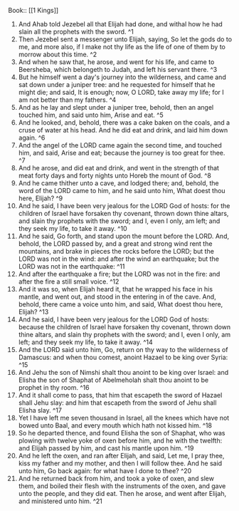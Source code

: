  Book:: [[1 Kings]]
 1. And Ahab told Jezebel all that Elijah had done, and withal how he had slain all the prophets with the sword. ^1
 2. Then Jezebel sent a messenger unto Elijah, saying, So let the gods do to me, and more also, if I make not thy life as the life of one of them by to morrow about this time. ^2
 3. And when he saw that, he arose, and went for his life, and came to Beersheba, which belongeth to Judah, and left his servant there. ^3
 4. But he himself went a day's journey into the wilderness, and came and sat down under a juniper tree: and he requested for himself that he might die; and said, It is enough; now, O LORD, take away my life; for I am not better than my fathers. ^4
 5. And as he lay and slept under a juniper tree, behold, then an angel touched him, and said unto him, Arise and eat. ^5
 6. And he looked, and, behold, there was a cake baken on the coals, and a cruse of water at his head. And he did eat and drink, and laid him down again. ^6
 7. And the angel of the LORD came again the second time, and touched him, and said, Arise and eat; because the journey is too great for thee. ^7
 8. And he arose, and did eat and drink, and went in the strength of that meat forty days and forty nights unto Horeb the mount of God. ^8
 9. And he came thither unto a cave, and lodged there; and, behold, the word of the LORD came to him, and he said unto him, What doest thou here, Elijah? ^9
 10. And he said, I have been very jealous for the LORD God of hosts: for the children of Israel have forsaken thy covenant, thrown down thine altars, and slain thy prophets with the sword; and I, even I only, am left; and they seek my life, to take it away. ^10
 11. And he said, Go forth, and stand upon the mount before the LORD. And, behold, the LORD passed by, and a great and strong wind rent the mountains, and brake in pieces the rocks before the LORD; but the LORD was not in the wind: and after the wind an earthquake; but the LORD was not in the earthquake: ^11
 12. And after the earthquake a fire; but the LORD was not in the fire: and after the fire a still small voice. ^12
 13. And it was so, when Elijah heard it, that he wrapped his face in his mantle, and went out, and stood in the entering in of the cave. And, behold, there came a voice unto him, and said, What doest thou here, Elijah? ^13
 14. And he said, I have been very jealous for the LORD God of hosts: because the children of Israel have forsaken thy covenant, thrown down thine altars, and slain thy prophets with the sword; and I, even I only, am left; and they seek my life, to take it away. ^14
 15. And the LORD said unto him, Go, return on thy way to the wilderness of Damascus: and when thou comest, anoint Hazael to be king over Syria: ^15
 16. And Jehu the son of Nimshi shalt thou anoint to be king over Israel: and Elisha the son of Shaphat of Abelmeholah shalt thou anoint to be prophet in thy room. ^16
 17. And it shall come to pass, that him that escapeth the sword of Hazael shall Jehu slay: and him that escapeth from the sword of Jehu shall Elisha slay. ^17
 18. Yet I have left me seven thousand in Israel, all the knees which have not bowed unto Baal, and every mouth which hath not kissed him. ^18
 19. So he departed thence, and found Elisha the son of Shaphat, who was plowing with twelve yoke of oxen before him, and he with the twelfth: and Elijah passed by him, and cast his mantle upon him. ^19
 20. And he left the oxen, and ran after Elijah, and said, Let me, I pray thee, kiss my father and my mother, and then I will follow thee. And he said unto him, Go back again: for what have I done to thee? ^20
 21. And he returned back from him, and took a yoke of oxen, and slew them, and boiled their flesh with the instruments of the oxen, and gave unto the people, and they did eat. Then he arose, and went after Elijah, and ministered unto him. ^21
